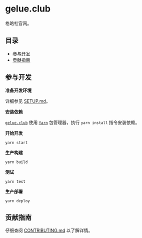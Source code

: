 # gelue.club

格略社官网。

## 目录

- [参与开发](#参与开发)
- [贡献指南](#贡献指南)

## 参与开发

**准备开发环境**

详细参见 [SETUP.md][SETUP.md]。

[SETUP.md]: #

**安装依赖**

[`gelue.club`][gelue.club] 使用 [`Yarn`][Yarn] 包管理器，执行 `yarn install` 指令安装依赖。

[gelue.club]: https://github.com/gelue-club/gelue.club
[Yarn]: https://yarnpkg.com/zh-Hans/

**开始开发**

```shell
yarn start
```

**生产构建**

```shell
yarn build
```

**测试**

```shell
yarn test
```

**生产部署**

```shell
yarn deploy
```

## 贡献指南

仔细查阅 [CONTRIBUTING.md][贡献指南] 以了解详情。

[贡献指南]: https://github.com/gelue-club/gelue.club/blob/master/CONTRIBUTING.md

